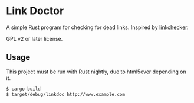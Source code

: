 # Link Doctor

A simple Rust program for checking for dead links. Inspired by
[linkchecker](http://wummel.github.io/linkchecker/).

GPL v2 or later license.

## Usage

This project must be run with Rust nightly, due to html5ever depending
on it.

```bash
$ cargo build
$ target/debug/linkdoc http://www.example.com
```
